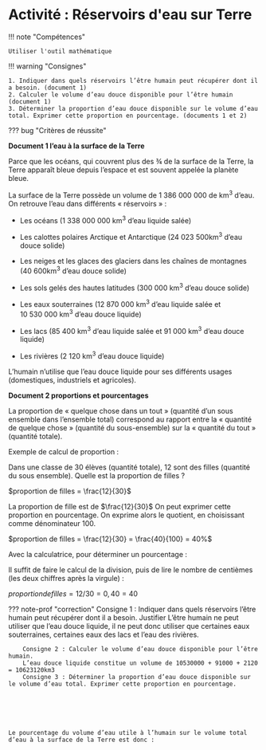 # Activité : Réservoirs d'eau sur Terre

!!! note "Compétences"

    Utiliser l'outil mathématique

!!! warning "Consignes"

    1. Indiquer dans quels réservoirs l’être humain peut récupérer dont il a besoin. (document 1)
    2. Calculer le volume d’eau douce disponible pour l’être humain (document 1)
    3. Déterminer la proportion d’eau douce disponible sur le volume d’eau total. Exprimer cette proportion en pourcentage. (documents 1 et 2)

??? bug "Critères de réussite"



**Document 1 l’eau à la surface de la Terre**

Parce que les océans, qui couvrent plus des ¾ de la surface de la Terre, la Terre apparaît bleue depuis l’espace et est souvent appelée la planète bleue.

La surface de la Terre possède un volume de 1 386 000 000 de km<sup>3</sup> d’eau. On retrouve l’eau dans différents « réservoirs » :

- Les océans (1 338 000 000 km<sup>3</sup> d’eau liquide salée)

- Les calottes polaires Arctique et Antarctique (24 023 500km<sup>3</sup> d’eau douce solide)

- Les neiges et les glaces des glaciers dans les chaînes de montagnes (40 600km<sup>3</sup> d’eau douce solide)

- Les sols gelés des hautes latitudes (300 000 km<sup>3</sup> d’eau douce solide)

- Les eaux souterraines (12 870 000 km<sup>3</sup> d’eau liquide salée et 10 530 000 km<sup>3</sup> d’eau douce liquide)

- Les lacs (85 400 km<sup>3</sup> d’eau liquide salée et 91 000 km<sup>3</sup> d’eau douce liquide)

- Les rivières (2 120 km<sup>3</sup> d’eau douce liquide)

L’humain n’utilise que l’eau douce liquide pour ses différents usages (domestiques, industriels et agricoles).




**Document 2 proportions et pourcentages**

La proportion de « quelque chose dans un tout » (quantité d’un sous ensemble dans l’ensemble total) correspond au rapport entre la « quantité de quelque chose » (quantité du sous-ensemble) sur la « quantité du tout » (quantité totale).




Exemple de calcul de proportion :

Dans une classe de 30 élèves (quantité totale), 12 sont des filles (quantité du sous ensemble). Quelle est la proportion de filles ?

$proportion de filles = \frac{12}{30}$



La proportion de fille est de $\frac{12}{30}$ On peut exprimer cette proportion en pourcentage. On exprime alors le quotient, en choisissant comme dénominateur 100.

$proportion de filles = \frac{12}{30} = \frac{40}{100} = 40%$



Avec la calculatrice, pour déterminer un pourcentage :

Il suffit de faire le calcul de la division, puis de lire le nombre de centièmes (les deux chiffres après la virgule) :

$proportion de filles = 12/30 = 0,40 = 40%$


??? note-prof "correction"
        Consigne 1 : Indiquer dans quels réservoirs l’être humain peut récupérer dont il a besoin. Justifier
    L’être humain ne peut utiliser que l’eau douce liquide, il ne peut donc utiliser que certaines eaux souterraines, certaines eaux des lacs et l’eau des rivières.

        Consigne 2 : Calculer le volume d’eau douce disponible pour l’être humain.
        L’eau douce liquide constitue un volume de 10530000 + 91000 + 2120 = 10623120km3
        Consigne 3 : Déterminer la proportion d’eau douce disponible sur le volume d’eau total. Exprimer cette proportion en pourcentage.






    Le pourcentage du volume d’eau utile à l’humain sur le volume total d’eau à la surface de la Terre est donc :



